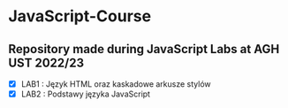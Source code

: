 # JavaScript-Course
## Repository made during JavaScript Labs at AGH UST 2022/23
- [x] LAB1 : Język HTML oraz kaskadowe arkusze stylów
- [x] LAB2 : Podstawy języka JavaScript
